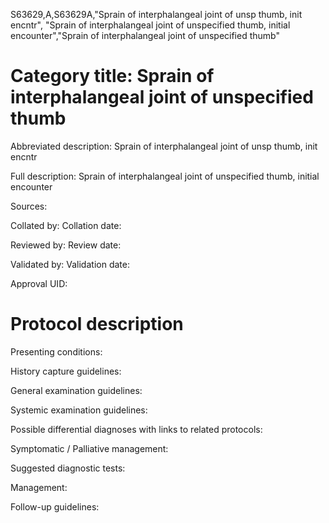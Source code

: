 S63629,A,S63629A,"Sprain of interphalangeal joint of unsp thumb, init encntr", "Sprain of interphalangeal joint of unspecified thumb, initial encounter","Sprain of interphalangeal joint of unspecified thumb"
# Category title: Sprain of interphalangeal joint of unspecified thumb

Abbreviated description: Sprain of interphalangeal joint of unsp thumb, init encntr

Full description: Sprain of interphalangeal joint of unspecified thumb, initial encounter

Sources:

Collated by:
Collation date:

Reviewed by:
Review date:

Validated by:
Validation date:

Approval UID:

# Protocol description

Presenting conditions:

History capture guidelines:

General examination guidelines:

Systemic examination guidelines:

Possible differential diagnoses with links to related protocols:

Symptomatic / Palliative management:

Suggested diagnostic tests:

Management:

Follow-up guidelines:
